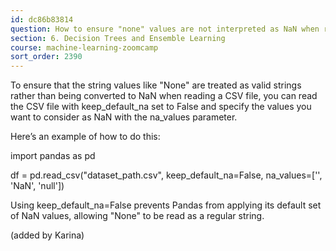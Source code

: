 ```yaml
---
id: dc86b83814
question: How to ensure "none" values are not interpreted as NaN when reading a CSV file in Pandas
section: 6. Decision Trees and Ensemble Learning
course: machine-learning-zoomcamp
sort_order: 2390
---
```


To ensure that the string values like "None" are treated as valid strings rather than being converted to NaN when reading a CSV file, you can read the CSV file with keep_default_na set to False and specify the values you want to consider as NaN with the na_values parameter.

Here’s an example of how to do this:

import pandas as pd

df = pd.read_csv("dataset_path.csv", keep_default_na=False, na_values=['', 'NaN', 'null'])

Using keep_default_na=False prevents Pandas from applying its default set of NaN values, allowing "None" to be read as a regular string.

(added by Karina)

